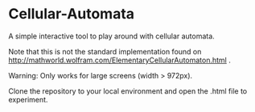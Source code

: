 # Cellular-Automata
A simple interactive tool to play around with cellular automata. 

Note that this is not the standard implementation found on http://mathworld.wolfram.com/ElementaryCellularAutomaton.html . 

Warning: Only works for large screens (width > 972px).

Clone the repository to your local environment and open the .html file to experiment.
